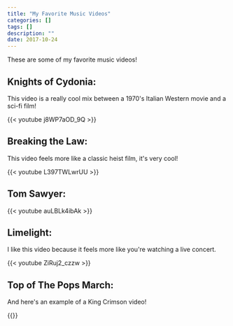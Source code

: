 ```yaml
---
title: "My Favorite Music Videos"
categories: []
tags: []
description: ""
date: 2017-10-24
---
```


These are some of my favorite music videos!

## Knights of Cydonia:

This video is a really cool mix between a 1970's Italian Western movie and a sci-fi film!


{{< youtube j8WP7aOD_9Q >}}


## Breaking the Law:

This  video feels more like a classic heist film, it's very cool!

{{< youtube L397TWLwrUU >}}


## Tom Sawyer:

{{< youtube auLBLk4ibAk >}}


## Limelight:

I like this video because it feels more like you're watching a live concert. 

{{< youtube ZiRuj2_czzw >}}

## Top of The Pops March:

And here's an example of a King Crimson video!

{{<youtube cmRbSFvh_90>}}